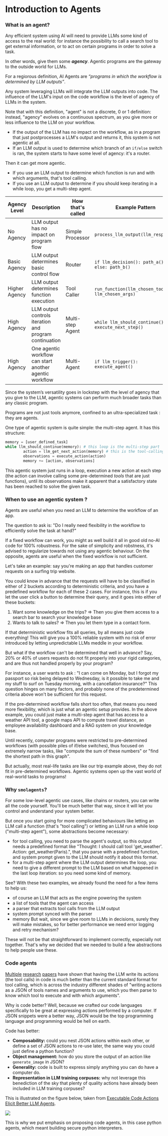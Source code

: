<!--Copyright 2024 The HuggingFace Team. All rights reserved.

Licensed under the Apache License, Version 2.0 (the "License"); you may not use this file except in compliance with
the License. You may obtain a copy of the License at

http://www.apache.org/licenses/LICENSE-2.0

Unless required by applicable law or agreed to in writing, software distributed under the License is distributed on
an "AS IS" BASIS, WITHOUT WARRANTIES OR CONDITIONS OF ANY KIND, either express or implied. See the License for the
specific language governing permissions and limitations under the License.

⚠️ Note that this file is in Markdown but contain specific syntax for our doc-builder (similar to MDX) that may not be
rendered properly in your Markdown viewer.

-->
# Introduction to Agents

### What is an agent?

Any efficient system using AI will need to provide LLMs some kind of access to the real world: for instance the possibility to call a search tool to get external information, or to act on certain programs in order to solve a task.

In other words, give them some ***agency***. Agentic programs are the gateway to the outside world for LLMs.

For a regiorous definition, AI Agents are *“programs in which the workflow is determined by LLM outputs”*.

Any system leveraging LLMs will integrate the LLM outputs into code. The influence of the LLM's input on the code workflow is the level of agency of LLMs in the system.

Note that with this definition, "agent" is not a discrete, 0 or 1 definition: instead, "agency" evolves on a continuous spectrum, as you give more or less influence to the LLM on your workflow.

- If the output of the LLM has no impact on the workflow, as in a program that just postprocesses a LLM's output and returns it, this system is not agentic at all.
- If an LLM output is used to determine which branch of an `if/else` switch is ran, the system starts to have some level of agency: it's a router.

Then it can get more agentic.

- If you use an LLM output to determine which function is run and with which arguments, that's tool calling.
- If you use an LLM output to determine if you should keep iterating in a while loop, you get a multi-step agent.

| Agency Level | Description | How that's called | Example Pattern |
|-------------|-------------|-------------|-----------------|
| No Agency | LLM output has no impact on program flow | Simple Processor | `process_llm_output(llm_response)` |
| Basic Agency | LLM output determines basic control flow | Router | `if llm_decision(): path_a() else: path_b()` |
| Higher Agency | LLM output determines function execution | Tool Caller | `run_function(llm_chosen_tool, llm_chosen_args)` |
| High Agency | LLM output controls iteration and program continuation | Multi-step Agent | `while llm_should_continue(): execute_next_step()` |
| High Agency | One agentic workflow can start another agentic workflow | Multi-Agent | `if llm_trigger(): execute_agent()` |

Since the system’s versatility goes in lockstep with the level of agency that you give to the LLM, agentic systems can perform much broader tasks than any classic program.

Programs are not just tools anymore, confined to an ultra-specialized task : they are agents.

One type of agentic system is quite simple: the multi-step agent. It has this structure:

```python
memory = [user_defined_task]
while llm_should_continue(memory): # this loop is the multi-step part
		action = llm_get_next_action(memory) # this is the tool-calling part
		observations = execute_action(action)
		memory += [action, observations]
```

This agentic system just runs in a loop, execution a new action at each step (the action can involve calling some pre-determined *tools* that are just functions), until its observations make it apparent that a satisfactory state has been reached to solve the given task.


### When to use an agentic system ?

Agents are useful when you need an LLM to determine the workflow of an app.

The question to ask is: "Do I really need flexibility in the workflow to efficiently solve the task at hand?"

If a fixed workflow can work, you might as well build it all in good old no-AI code for 100% robustness. For the sake of simplicity and robstness, it's advised to regularize towards not using any agentic behaviour. On the opposite, agents are useful when the fixed workflow is not sufficient.

Let's take an example: say you're making an app that handles customer requests on a surfing trip website.

You could know in advance that the requests will have to be classified in either of 2 buckets according to deterministic criteria, and you have a predefined workflow for each of these 2 cases.
For instance, this is if you let the user click a button to determine their query, and it goes into either of these buckets:

1. Want some knowledge on the trips? ⇒ Then you give them access to a search bar to search your knowledge base
2. Wants to talk to sales? ⇒ Then you let them type in a contact form.

If that deterministic workflow fits all queries, by all means just code everything! This will give you a 100% reliable system with no risk of error introduced by letting unpredictable LLMs meddle in your workflow.

But what if the workflow can't be determined that well in advance? Say, 20% or 40% of users requests do not fit properly into your rigid categories, and are thus not handled properly by your program?

For instance, a user wants to ask : "I can come on Monday, but I forgot my passport so risk being delayed to Wednesday, is it possible to take me and my stuff to surf on Tuesday morning, with a cancellation insurance?" This question hinges on many factors, and probably none of the predetermined criteria above won't be sufficient for this request.

If the pre-determined workflow falls short too often, that means you need more flexibility, which is just what an agentic setup provides. In the above example, you could just make a multi-step agent that has access to a weather API tool, a google maps API to compute travel distance, an employee availability dashboard and a RAG system on your knowledge base.

Until recently, computer programs were restricted to pre-determined workflows (with possible piles of if/else switches), thus focused on extremely narrow tasks, like "compute the sum of these numbers" or "find the shortest path in this graph".

But actually, most real-life tasks are like our trip example above, they do not fit in pre-determined workflows. Agentic systems open up the vast world of real-world tasks to programs!

### Why `smolagents`?

For some low-level agentic use cases, like chains or routers, you can write all the code yourself. You'll be much better that way, since it will let you control and understand your system better.

But once you start going for more complicated behaviours like letting an LLM call a function (that's "tool calling") or letting an LLM run a while loop ("multi-step agent"), some abstractions become necessary:
- for tool calling, you need to parse the agent's output, so this output needs a predefined format like "Thought: I should call tool 'get_weather'. Action: get_weather(Paris).", that you parse with a predefined function, and system prompt given to the LLM should notify it about this format.
- for a multi-step agent where the LLM output determines the loop, you need to give a different prompt to the LLM based on what happened in the last loop iteration: so you need some kind of memory.

See? With these two examples, we already found the need for a few items to help us:
- of course an LLM that acts as the engine powering the system
- a list of tools that the agent can access
- a parser that extracts tool calls from the LLM output
- system prompt synced with the parser
- memory
But wait, since we give room to LLMs in decisions, surely they will make mistakes, so for better performance we need error logging and retry mechanism?

These will not be that straightforward to implement correctly, especially not together. That's why we decided that we needed to build a few abstractions to help people use these.

### Code agents

[Multiple](https://huggingface.co/papers/2402.01030) [research](https://huggingface.co/papers/2411.01747) [papers](https://huggingface.co/papers/2401.00812) have shown that having the LLM write its actions (the tool calls) in code is much better than the current standard format for tool calling, which is across the industry different shades of "writing actions as a JSON of tools names and arguments to use, which you then parse to know which tool to execute and with which arguments".

Why is code better? Well, because we crafted our code languages specifically to be great at expressing actions performed by a computer. If JSON snippets were a better way, JSON would be the top programming language and programming would be hell on earth.

Code has better:

- **Composability:** could you nest JSON actions within each other, or define a set of JSON actions to re-use later, the same way you could just define a python function?
- **Object management:** how do you store the output of an action like `generate_image` in JSON?
- **Generality:** code is built to express simply anything you can do have a computer do.
- **Representation in LLM training corpuses:** why not leverage this benediction of the sky that plenty of quality actions have already been included in LLM training corpuses?

This is illustrated on the figure below, taken from [Executable Code Actions Elicit Better LLM Agents](https://huggingface.co/papers/2402.01030).

<img src="https://huggingface.co/datasets/huggingface/documentation-images/resolve/main/transformers/code_vs_json_actions.png">

This is why we put emphasis on proposing code agents, in this case python agents, which meant building secure python interpreters.